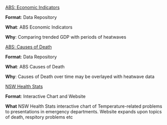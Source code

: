 
[ABS: Economic Indicators](https://www.abs.gov.au/AUSSTATS/abs@.nsf/DetailsPage/5206.0Jun%202019?OpenDocument)

**Format**: Data Repository

**What**: ABS Economic Indicators

**Why**: Comparing trended GDP with periods of heatwaves


[ABS: Causes of Death](https://www.abs.gov.au/AUSSTATS/abs@.nsf/DetailsPage/3303.02018?OpenDocument)

**Format**: Data Repository

**What**: ABS Causes of Death

**Why**: Causes of Death over time may be overlayed with heatwave data


[NSW Health Stats](http://www.healthstats.nsw.gov.au/Indicator/env_heated/env_heated)

**Format**: Interactive Chart and Website

**What** NSW Health Stats interactive chart of Temperature-related problems to presentations in emergency departments. Website expands upon topics of death, respitory problems etc

